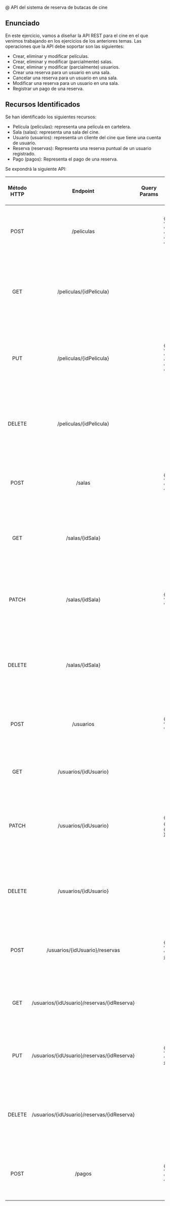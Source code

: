 @ API del sistema de reserva de butacas de cine

## Enunciado

En este ejercicio, vamos a diseñar la API REST para el cine en el que venimos
trabajando en los ejercicios de los anteriores temas. Las operaciones que la API
debe soportar son las siguientes:

- Crear, eliminar y modificar películas.
- Crear, eliminar y modificar (parcialmente) salas.
- Crear, eliminar y modificar (parcialmente) usuarios.
- Crear una reserva para un usuario en una sala.
- Cancelar una reserva para un usuario en una sala.
- Modificar una reserva para un usuario en una sala.
- Registrar un pago de una reserva.

## Recursos Identificados

Se han identificado los siguientes recursos:

- Película (peliculas): representa una película en cartelera.
- Sala (salas): representa una sala del cine.
- Usuario (usuarios): representa un cliente del cine que tiene una cuenta de usuario.
- Reserva (reservas): Representa una reserva puntual de un usuario registrado.
- Pago (pagos): Representa el pago de una reserva.

Se expondrá la siguiente API:

| Método HTTP | Endpoint | Query Params | Cuerpo JSON de la petición | Respuesta JSON de la petición | Códigos HTTP de respuesta posibles |
| :---------: | :-------: | :----------: | ------------------------ | --------------------------- | -------------------------------- |
| POST | /peliculas | | `{ "título": "string", "año": "integer", "duración": {"horas": "integer", "minutos": "integer"}, "sinopsis": "string" }` | `{ "id": "integer" }` | 201 Created, 400 Bad Request, 401 Unauthorized, 403 Forbidden, 500 Internal Server Error |
| GET | /peliculas/{idPelicula} | | | `{ "id": "integer", "título": "string", "año": "integer", "duración": {"horas": "integer", "minutos": "integer"}, "sinopsis": "string" }` | 200 OK, 404 Not Found |
| PUT | /peliculas/{idPelicula} | | `{ "título": "string", "año": "integer", "duración": {"horas": "integer", "minutos": "integer"}, "sinopsis": "string" }` | | 200 OK, 400 Bad Request, 401 Unauthorized, 403 Forbidden, 404 Not Found, 500 Internal Server Error |
| DELETE | /peliculas/{idPelicula} | | | | 200 OK, 400 Bad Request, 401 Unauthorized, 403 Forbidden, 404 Not Found, 500 Internal Server Error | 
| POST | /salas | | `{ "num_filas": "integer", "num_asientos_por_fila": "integer" }` | `{ "id": "integer" }` | 201 Created, 400 Bad Request, 401 Unauthorized, 403 Forbidden, 500 Internal Server Error |
| GET | /salas/{idSala} | | | `{ "id": "integer", "filas": [ { "fila": "integer", "butacas": [ { "butaca": "integer", "reservada": "boolean" } ] ] }` | 200 OK, 404 Not Found |
| PATCH | /salas/{idSala} | | `{ "fila": "integer", "butaca": "integer", "reservada": "boolean" }` | | 200 OK, 400 Bad Request, 401 Unauthorized, 403 Forbidden, 404 Not Found, 500 Internal Server Error |
| DELETE | /salas/{idSala} | | | | 200 OK, 400 Bad Request, 401 Unauthorized, 403 Forbidden, 404 Not Found, 500 Internal Server Error | 
| POST | /usuarios | | `{ "nombre": "string", "contraseña": "string", "email": "string" }` | `{ "id": "integer" }` | 201 Created, 400 Bad Request, 401 Unauthorized, 403 Forbidden, 500 Internal Server Error |
| GET | /usuarios/{idUsuario} | | | `{ "id": "integer", "nombre": "string", "contraseña": "integer", "email": "string" }` | 200 OK, 404 Not Found |
| PATCH | /usuarios/{idUsuario} | | `{ "nombre": "string" }` o `{ "email": "string" }` o `{ "contraseña": "string" }` | | 200 OK, 400 Bad Request, 401 Unauthorized, 403 Forbidden, 404 Not Found, 500 Internal Server Error |
| DELETE | /usuarios/{idUsuario} | | | | 200 OK, 400 Bad Request, 401 Unauthorized, 403 Forbidden, 404 Not Found, 500 Internal Server Error | 
| POST | /usuarios/{idUsuario}/reservas | | `{ "sala": "integer", "butacas": [ { "fila": "integer", "butaca": integer" } ] }` | `{ "id": "integer" }` | 201 Created, 400 Bad Request, 401 Unauthorized, 403 Forbidden, 500 Internal Server Error |
| GET | /usuarios/{idUsuario}/reservas/{idReserva} | | | `{ "id": "integer", "sala": "integer", "butacas": [ { "fila": "integer", "butaca": integer" } ] }` | 200 OK, 401 Unauthorized, 403 Forbidden, 404 Not Found |
| PUT | /usuarios/{idUsuario}/reservas/{idReserva} | | `{ "sala": "integer", "butacas": [ { "fila": "integer", "butaca": integer" } ] }` | | 200 OK, 400 Bad Request, 401 Unauthorized, 403 Forbidden, 500 Internal Server Error |
| DELETE | /usuarios/{idUsuario}/reservas/{idReserva} | | | | 200 OK, 400 Bad Request, 401 Unauthorized, 403 Forbidden, 404 Not Found, 500 Internal Server Error | 
| POST | /pagos | | `{ "idUsuario": "integer", "idReserva": "integer", "total": "float" }` | `{ "id": "integer" }` | 201 Created, 400 Bad Request, 401 Unauthorized, 403 Forbidden, 500 Internal Server Error |
